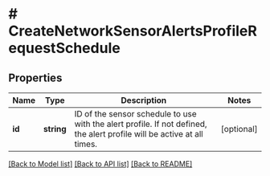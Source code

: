 # # CreateNetworkSensorAlertsProfileRequestSchedule

## Properties

Name | Type | Description | Notes
------------ | ------------- | ------------- | -------------
**id** | **string** | ID of the sensor schedule to use with the alert profile. If not defined, the alert profile will be active at all times. | [optional]

[[Back to Model list]](../../README.md#models) [[Back to API list]](../../README.md#endpoints) [[Back to README]](../../README.md)
